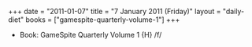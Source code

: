 +++
date = "2011-01-07"
title = "7 January 2011 (Friday)"
layout = "daily-diet"
books = ["gamespite-quarterly-volume-1"]
+++


* Book: GameSpite Quarterly Volume 1 {H} /f/
